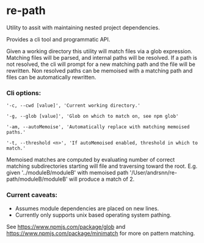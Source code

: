 # re-path

Utility to assit with maintaining nested project dependencies.

Provides a cli tool and programmatic API.

Given a working directory this utility will match files via a glob expression.  Matching files will be parsed, and internal paths will be resolved. If a path is not resolved, the cli will prompt for a new matching path and the file will be rewritten.  Non resolved paths can be memoised with a matching path and files can be automatically rewritten.

### Cli options:
`'-c, --cwd [value]', 'Current working directory.'`

`'-g, --glob [value]', 'Glob on which to match on, see npm glob'`

`'-am, --autoMemoise', 'Automatically replace with matching memoised paths.'`

`'-t, --threshold <n>', 'If autoMemoised enabled, threshold in which to match.'`

Memoised matches are computed by evaluating number of correct matching subdirectories starting will file and traversing toward the root. 
E.g. given '../moduleB/moduleB' with memoised path '/User/andrsnn/re-path/moduleB/moduleB' will produce a match of 2.

### Current caveats:
* Assumes module dependencies are placed on new lines.
* Currently only supports unix based operating system pathing.

See https://www.npmjs.com/package/glob and https://www.npmjs.com/package/minimatch for more on pattern matching.



